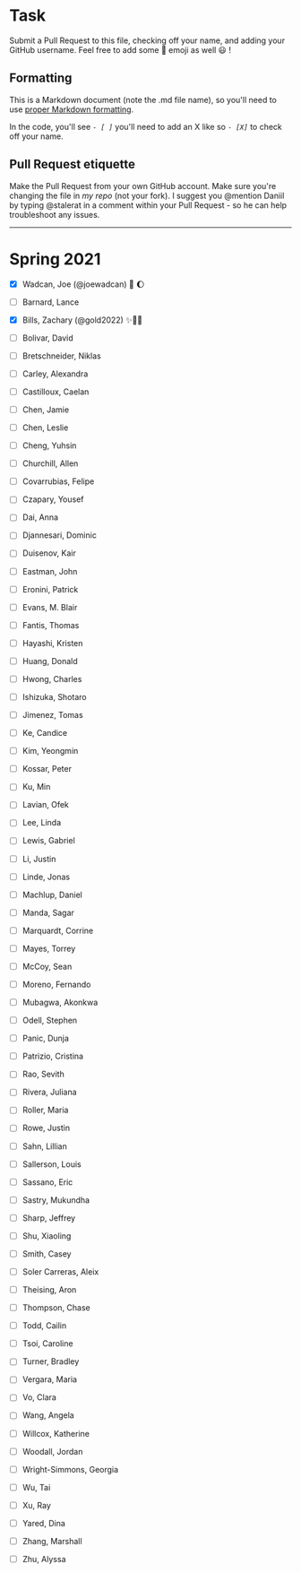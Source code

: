 # Task
Submit a Pull Request to this file, checking off your name, and adding your GitHub username. Feel free to add some :rocket: emoji as well :smiley: ! 

## Formatting
This is a Markdown document (note the .md file name), so you'll need to use [proper Markdown formatting](https://help.github.com/articles/basic-writing-and-formatting-syntax/#task-lists). 

In the code, you'll see *`- [ ]`* you'll need to add an X like so *`- [X]`* to check off your name.

## Pull Request etiquette
Make the Pull Request from your own GitHub account. Make sure you're changing the file in _my repo_ (not your fork). I suggest you @mention Daniil by typing @stalerat in a comment within your Pull Request - so he can help troubleshoot any issues.  

------------

# Spring 2021

- [X] Wadcan, Joe (@joewadcan) 🚀 🌔

- [ ] Barnard, Lance

- [X] Bills, Zachary (@gold2022) ✨🐱‍👤

- [ ] Bolivar, David

- [ ] Bretschneider, Niklas

- [ ] Carley, Alexandra

- [ ] Castilloux, Caelan

- [ ] Chen, Jamie

- [ ] Chen, Leslie

- [ ] Cheng, Yuhsin

- [ ] Churchill, Allen

- [ ] Covarrubias, Felipe

- [ ] Czapary, Yousef

- [ ] Dai, Anna

- [ ] Djannesari, Dominic

- [ ] Duisenov, Kair

- [ ] Eastman, John

- [ ] Eronini, Patrick

- [ ] Evans, M. Blair

- [ ] Fantis, Thomas

- [ ] Hayashi, Kristen

- [ ] Huang, Donald

- [ ] Hwong, Charles

- [ ] Ishizuka, Shotaro

- [ ] Jimenez, Tomas

- [ ] Ke, Candice

- [ ] Kim, Yeongmin

- [ ] Kossar, Peter

- [ ] Ku, Min

- [ ] Lavian, Ofek

- [ ] Lee, Linda

- [ ] Lewis, Gabriel

- [ ] Li, Justin

- [ ] Linde, Jonas

- [ ] Machlup, Daniel

- [ ] Manda, Sagar

- [ ] Marquardt, Corrine

- [ ] Mayes, Torrey

- [ ] McCoy, Sean

- [ ] Moreno, Fernando

- [ ] Mubagwa, Akonkwa

- [ ] Odell, Stephen

- [ ] Panic, Dunja

- [ ] Patrizio, Cristina

- [ ] Rao, Sevith

- [ ] Rivera, Juliana

- [ ] Roller, Maria

- [ ] Rowe, Justin

- [ ] Sahn, Lillian

- [ ] Sallerson, Louis

- [ ] Sassano, Eric

- [ ] Sastry, Mukundha

- [ ] Sharp, Jeffrey

- [ ] Shu, Xiaoling

- [ ] Smith, Casey

- [ ] Soler Carreras, Aleix

- [ ] Theising, Aron

- [ ] Thompson, Chase

- [ ] Todd, Cailin

- [ ] Tsoi, Caroline

- [ ] Turner, Bradley

- [ ] Vergara, Maria

- [ ] Vo, Clara

- [ ] Wang, Angela

- [ ] Willcox, Katherine

- [ ] Woodall, Jordan

- [ ] Wright-Simmons, Georgia

- [ ] Wu, Tai

- [ ] Xu, Ray

- [ ] Yared, Dina

- [ ] Zhang, Marshall

- [ ] Zhu, Alyssa

